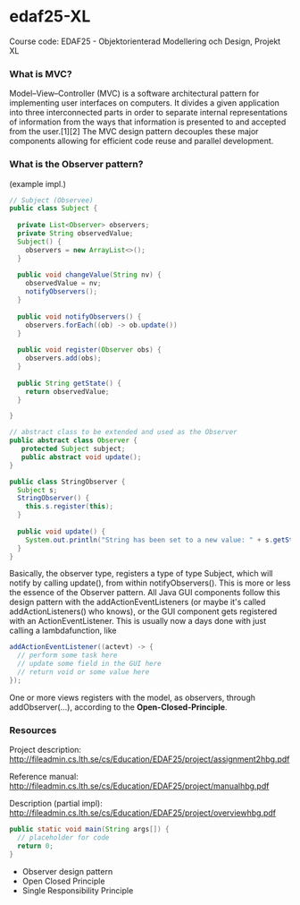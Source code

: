 # edaf25-XL
Course code: EDAF25 - Objektorienterad Modellering och Design, Projekt XL

### What is MVC?
Model–View–Controller (MVC) is a software architectural pattern for implementing user interfaces on computers. It divides a given application into three interconnected parts in order to separate internal representations of information from the ways that information is presented to and accepted from the user.[1][2] The MVC design pattern decouples these major components allowing for efficient code reuse and parallel development.

### What is the Observer pattern?
(example impl.) 
```Java
// Subject (Observee)
public class Subject {
  
  private List<Observer> observers;
  private String observedValue;
  Subject() {
    observers = new ArrayList<>();
  }
  
  public void changeValue(String nv) {
    observedValue = nv;
    notifyObservers();
  }
  
  public void notifyObservers() {
    observers.forEach((ob) -> ob.update())
  }
  
  public void register(Observer obs) {
    observers.add(obs);  
  }
  
  public String getState() {
    return observedValue;
  }

}

// abstract class to be extended and used as the Observer
public abstract class Observer {
   protected Subject subject;
   public abstract void update();
}

public class StringObserver {
  Subject s;
  StringObserver() {
    this.s.register(this);
  }
  
  public void update() {
    System.out.println("String has been set to a new value: " + s.getState();
  }
}
``` 

Basically, the observer type, registers a type of type Subject, which will notify by calling update(), from within notifyObservers(). This is more or less the essence of the Observer pattern. All Java GUI components follow this design pattern with the addActionEventListeners (or maybe it's called addActionListeners() who knows), or the GUI component 
gets registered with an ActionEventListener. This is usually now a days done with just calling a lambdafunction, like 
``` Java
addActionEventListener((actevt) -> {
  // perform some task here
  // update some field in the GUI here
  // return void or some value here
});
```
One or more views registers with the model, as observers, through addObserver(...), according to the **Open-Closed-Principle**. 

### Resources
Project description: http://fileadmin.cs.lth.se/cs/Education/EDAF25/project/assignment2hbg.pdf

Reference manual: http://fileadmin.cs.lth.se/cs/Education/EDAF25/project/manualhbg.pdf

Description (partial impl): http://fileadmin.cs.lth.se/cs/Education/EDAF25/project/overviewhbg.pdf

``` Java
public static void main(String args[]) {
  // placeholder for code
  return 0;
}
```

- Observer design pattern
- Open Closed Principle
- Single Responsibility Principle
